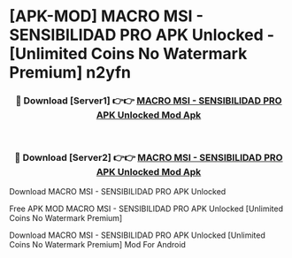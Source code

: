 # [APK-MOD] MACRO MSI - SENSIBILIDAD PRO APK Unlocked - [Unlimited Coins No Watermark Premium] n2yfn



<div align="center">
<h3>🔴 Download [Server1] 👉👉 <a href="https://momento.my/?title=MACRO_MSI_-_SENSIBILIDAD_PRO_APK_Unlocked">MACRO MSI - SENSIBILIDAD PRO APK Unlocked Mod Apk</a></h3><br>

<h3>🔴 Download [Server2] 👉👉 <a href="https://momento.my/?title=MACRO_MSI_-_SENSIBILIDAD_PRO_APK_Unlocked">MACRO MSI - SENSIBILIDAD PRO APK Unlocked Mod Apk</a></h3>
</div>



Download MACRO MSI - SENSIBILIDAD PRO APK Unlocked 

Free APK MOD MACRO MSI - SENSIBILIDAD PRO APK Unlocked [Unlimited Coins No Watermark Premium]

Download MACRO MSI - SENSIBILIDAD PRO APK Unlocked [Unlimited Coins No Watermark Premium] Mod For Android
